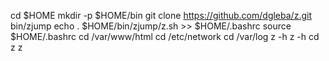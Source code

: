   cd $HOME
  mkdir -p $HOME/bin
  git clone https://github.com/dgleba/z.git  bin/zjump
  echo . $HOME/bin/zjump/z.sh >> $HOME/.bashrc
  source $HOME/.bashrc
  cd /var/www/html
  cd /etc/network
  cd /var/log
  z -h
  z -h
  cd
  z
  z

